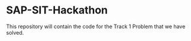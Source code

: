 # SAP-SIT-Hackathon
This repository will contain the code for the Track 1 Problem that we have solved.
